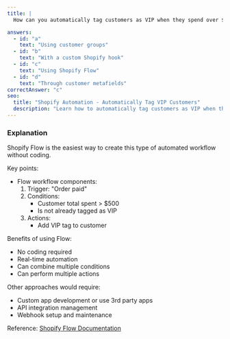 ```yaml
---
title: |
  How can you automatically tag customers as VIP when they spend over $500? 🏷️

answers:
  - id: "a"
    text: "Using customer groups"
  - id: "b"
    text: "With a custom Shopify hook"
  - id: "c"
    text: "Using Shopify Flow"
  - id: "d"
    text: "Through customer metafields"
correctAnswer: "c"
seo:
  title: "Shopify Automation - Automatically Tag VIP Customers"
  description: "Learn how to automatically tag customers as VIP when they spend over $500 using Shopify Flow."
---
```


### Explanation

Shopify Flow is the easiest way to create this type of automated workflow without coding.

Key points:
- Flow workflow components:
  1. Trigger: "Order paid"
  2. Conditions: 
     - Customer total spent > $500
     - Is not already tagged as VIP
  3. Actions:
     - Add VIP tag to customer

Benefits of using Flow:
- No coding required
- Real-time automation
- Can combine multiple conditions
- Can perform multiple actions

Other approaches would require:
- Custom app development or use 3rd party apps
- API integration management
- Webhook setup and maintenance

Reference: [Shopify Flow Documentation](https://help.shopify.com/en/manual/shopify-flow) 